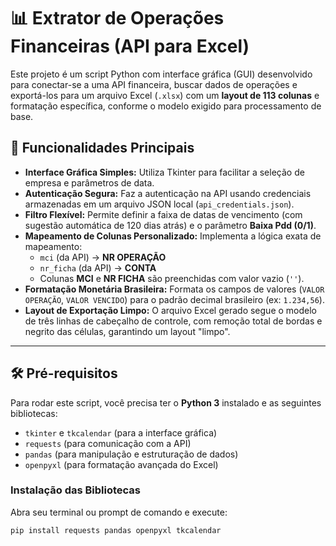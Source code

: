 # 📊 Extrator de Operações Financeiras (API para Excel)

Este projeto é um script Python com interface gráfica (GUI) desenvolvido para conectar-se a uma API financeira, buscar dados de operações e exportá-los para um arquivo Excel (`.xlsx`) com um **layout de 113 colunas** e formatação específica, conforme o modelo exigido para processamento de base.

## 🌟 Funcionalidades Principais

* **Interface Gráfica Simples:** Utiliza Tkinter para facilitar a seleção de empresa e parâmetros de data.
* **Autenticação Segura:** Faz a autenticação na API usando credenciais armazenadas em um arquivo JSON local (`api_credentials.json`).
* **Filtro Flexível:** Permite definir a faixa de datas de vencimento (com sugestão automática de 120 dias atrás) e o parâmetro **Baixa Pdd (0/1)**.
* **Mapeamento de Colunas Personalizado:** Implementa a lógica exata de mapeamento:
    * `mci` (da API) $\rightarrow$ **NR OPERAÇÃO**
    * `nr_ficha` (da API) $\rightarrow$ **CONTA**
    * Colunas **MCI** e **NR FICHA** são preenchidas com valor vazio (`''`).
* **Formatação Monetária Brasileira:** Formata os campos de valores (`VALOR OPERAÇÃO`, `VALOR VENCIDO`) para o padrão decimal brasileiro (ex: `1.234,56`).
* **Layout de Exportação Limpo:** O arquivo Excel gerado segue o modelo de três linhas de cabeçalho de controle, com remoção total de bordas e negrito das células, garantindo um layout "limpo".

---

## 🛠️ Pré-requisitos

Para rodar este script, você precisa ter o **Python 3** instalado e as seguintes bibliotecas:

* `tkinter` e `tkcalendar` (para a interface gráfica)
* `requests` (para comunicação com a API)
* `pandas` (para manipulação e estruturação de dados)
* `openpyxl` (para formatação avançada do Excel)

### Instalação das Bibliotecas

Abra seu terminal ou prompt de comando e execute:

```bash
pip install requests pandas openpyxl tkcalendar